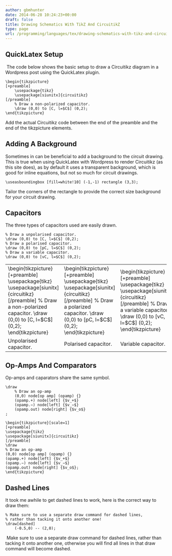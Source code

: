 ```yaml
---
author: gbmhunter
date: 2014-06-28 10:24:23+00:00
draft: false
title: Drawing Schematics With TikZ And CircuitikZ
type: page
url: /programming/languages/tex/drawing-schematics-with-tikz-and-circuitikz
---
```


## QuickLatex Setup

 The code below shows the basic setup to draw a Circuitikz diagram in a Wordpress post using the QuickLatex plugin.

```    
\begin{tikzpicture}
[+preamble]
    \usepackage{tikz}
    \usepackage[siunitx]{circuitikz}
[/preamble]
    % Draw a non-polarized capacitor.
    \draw (0,0) to [C, l=$C$] (0,2);
\end{tikzpicture}
```

Add the actual Circuitikz code between the end of the preamble and the end of the tikzpicture elements.

## Adding A Background

Sometimes in can be beneficial to add a background to the circuit drawing. This is true when using QuickLatex with Wordpress to render Circuitikz (as this site does), as by default it uses a transparent background, which is good for inline equations, but not so much for circuit drawings.

```    
\useasboundingbox [fill=white!10] (-1,-1) rectangle (3,3);	
```

Tailor the corners of the rectangle to provide the correct size background for your circuit drawing.

## Capacitors

The three types of capacitors used are easily drawn.

```
% Draw a unpolarised capacitor.
\draw (0,0) to [C, l=$C$] (0,2);	
% Draw a polarised capacitor.
\draw (0,0) to [pC, l=$C$] (0,2);
% Draw a variable capacitor.
\draw (0,0) to [vC, l=$C$] (0,2);
```    

<table>
<tbody >
<tr >
<td >
\begin{tikzpicture}  
[+preamble]  
\usepackage{tikz}  
\usepackage[siunitx]{circuitikz}  
[/preamble]  
% Draw a non-polarized capacitor.  
\draw (0,0) to [C, l=$C$] (0,2);  
\end{tikzpicture}
</td>
<td >
\begin{tikzpicture}  
[+preamble]  
\usepackage{tikz}  
\usepackage[siunitx]{circuitikz}  
[/preamble]  
% Draw a polarized capacitor.  
\draw (0,0) to [pC, l=$C$] (0,2);  
\end{tikzpicture}
</td>
<td >
\begin{tikzpicture}  
[+preamble]  
\usepackage{tikz}  
\usepackage[siunitx]{circuitikz}  
[/preamble]  
% Draw a variable capacitor.  
\draw (0,0) to [vC, l=$C$] (0,2);  
\end{tikzpicture}
</td>
</tr>
<tr >

<td >Unpolarised capacitor.
</td>

<td >Polarised capacitor.
</td>

<td >Variable capacitor.
</td>
</tr>
</tbody>
</table>

## Op-Amps And Comparators

Op-amps and caparators share the same symbol.

```
\draw
    % Draw an op-amp
    (0,0) node[op amp] (opamp) {}
    (opamp.+) node[left] {$v_+$}
    (opamp.−) node[left] {$v_−$}
    (opamp.out) node[right] {$v_o$}
;	
```    

```
\begin{tikzpicture}[scale=1]  
[+preamble]  
\usepackage{tikz}  
\usepackage[siunitx]{circuitikz}  
[/preamble]  
\draw  
% Draw an op-amp  
(0,0) node[op amp] (opamp) {}  
(opamp.+) node[left] {$v_+$}  
(opamp.−) node[left] {$v_−$}  
(opamp.out) node[right] {$v_o$};  
\end{tikzpicture}
```

## Dashed Lines

It took me awhile to get dashed lines to work, here is the correct way to draw them:

```    
% Make sure to use a separate draw command for dashed lines,
% rather than tacking it onto another one!
\draw[dashed]
    (-0.5,0) -- (2,0);
```

 Make sure to use a separate draw command for dashed lines, rather than tacking it onto another one, otherwise you will find all lines in that draw command will become dashed.